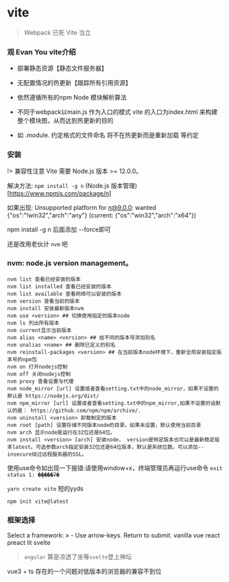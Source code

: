 # vite

> Webpack 已死 Vite 当立

### 观 Evan You vite介绍

- 部署静态资源【静态文件服务器】

- 无配置情况的热更新【跟踪所有引用资源】

- 依然遵循所有的npm Node 模块解析算法

- 不同于webpack以main.js 作为入口的模式 vite 的入口为index.html 来构建整个模块图，从而达到热更新的目的

- 如 .module. 约定格式的文件命名 将不在热更新而是重新加载 等约定


### 安装

!> 兼容性注意 Vite 需要 Node.js 版本 >= 12.0.0。

解决方法: `npm install -g n` (Node.js 版本管理)[https://www.npmjs.com/package/n]

如果出现:
Unsupported platform for n@9.0.0: wanted {"os":"!win32","arch":"any"} (current: {"os":"win32","arch":"x64"})

npm install -g n 后面添加 --force即可


还是改用老伙计 `nvm` 吧

### nvm:  node.js version management。

```
nvm list 查看已经安装的版本
nvm list installed 查看已经安装的版本
nvm list available 查看网络可以安装的版本
nvm version 查看当前的版本
nvm install 安装最新版本nvm
nvm use <version> ## 切换使用指定的版本node
nvm ls 列出所有版本
nvm current显示当前版本
nvm alias <name> <version> ## 给不同的版本号添加别名
nvm unalias <name> ## 删除已定义的别名
nvm reinstall-packages <version> ## 在当前版本node环境下，重新全局安装指定版本号的npm包
nvm on 打开nodejs控制
nvm off 关闭nodejs控制
nvm proxy 查看设置与代理
nvm node_mirror [url] 设置或者查看setting.txt中的node_mirror，如果不设置的默认是 https://nodejs.org/dist/
nvm npm_mirror [url] 设置或者查看setting.txt中的npm_mirror,如果不设置的话默认的是： https://github.com/npm/npm/archive/.
nvm uninstall <version> 卸载制定的版本
nvm root [path] 设置存储不同版本node的目录。如果未设置，默认使用当前目录
nvm arch 显示node是运行在32位还是64位。
nvm install <version> [arch] 安装node， version是特定版本也可以是最新稳定版本latest。可选参数arch指定安装32位还是64位版本，默认是系统位数。可以添加--insecure绕过远程服务器的SSL。
```

使用use命令如出现一下报错:请使用window+x，终端管理员再运行use命令
`exit status 1: �ܾ����ʡ�`


`yarn create vite` 短的yyds

`npm init vite@latest`

### 框架选择

Select a framework: » - Use arrow-keys. Return to submit.
vanilla
vue
react
preact
lit
svelte

> `angular` 算是凉透了坐等`svelte`登上神坛


vue3 + ts 存在的一个问题对低版本的浏览器的兼容不到位